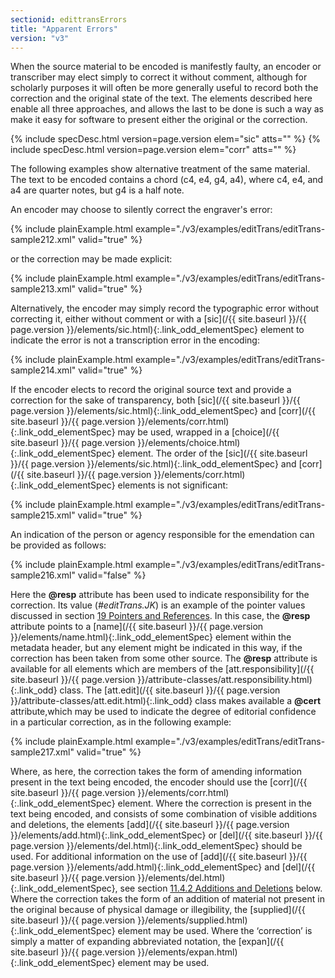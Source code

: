 ```yaml
---
sectionid: edittransErrors
title: "Apparent Errors"
version: "v3"
---
```




When the source material to be encoded is manifestly faulty, an encoder or transcriber
may
elect simply to correct it without comment, although for scholarly purposes it will
often be
more generally useful to record both the correction and the original state of the
text. The
elements described here enable all three approaches, and allows the last to be done
is such a
way as make it easy for software to present either the original or the correction.



{% include specDesc.html version=page.version elem="sic" atts="" %}
{% include specDesc.html version=page.version elem="corr" atts="" %}



The following examples show alternative treatment of the same material. The text to
be
encoded contains a chord (c4, e4, g4, a4), where c4, e4, and a4 are quarter notes,
but g4 is a
half note.

An encoder may choose to silently correct the engraver's error:

{% include plainExample.html example="./v3/examples/editTrans/editTrans-sample212.xml" valid="true" %}


or the correction may be made explicit:

{% include plainExample.html example="./v3/examples/editTrans/editTrans-sample213.xml" valid="true" %}


Alternatively, the encoder may simply record the typographic error without correcting
it,
either without comment or with a [sic](/{{ site.baseurl }}/{{ page.version }}/elements/sic.html){:.link_odd_elementSpec} element to indicate the error is
not a transcription error in the encoding:

{% include plainExample.html example="./v3/examples/editTrans/editTrans-sample214.xml" valid="true" %}


If the encoder elects to record the original source text and provide a correction
for the
sake of transparency, both [sic](/{{ site.baseurl }}/{{ page.version }}/elements/sic.html){:.link_odd_elementSpec} and [corr](/{{ site.baseurl }}/{{ page.version }}/elements/corr.html){:.link_odd_elementSpec} may be
used, wrapped in a [choice](/{{ site.baseurl }}/{{ page.version }}/elements/choice.html){:.link_odd_elementSpec} element. The order of the [sic](/{{ site.baseurl }}/{{ page.version }}/elements/sic.html){:.link_odd_elementSpec} and [corr](/{{ site.baseurl }}/{{ page.version }}/elements/corr.html){:.link_odd_elementSpec} elements is not significant:

{% include plainExample.html example="./v3/examples/editTrans/editTrans-sample215.xml" valid="true" %}


An indication of the person or agency responsible for the emendation can be provided
as
follows:

{% include plainExample.html example="./v3/examples/editTrans/editTrans-sample216.xml" valid="false" %}


Here the **@resp** attribute has been used to indicate responsibility for the
correction. Its value (*#editTrans.JK*) is an example of the pointer
values discussed in section <a class="link_ptr" title="Pointers and References" href="/{{ site.baseurl }}/{{ page.version }}/guidelines/ptrRef.html">19 Pointers and References</a>. In this case, the **@resp**
attribute points to a [name](/{{ site.baseurl }}/{{ page.version }}/elements/name.html){:.link_odd_elementSpec} element within the metadata header, but any
element might be indicated in this way, if the correction has been taken from some
other
source. The **@resp** attribute is available for all elements which are members of the
[att.responsibility](/{{ site.baseurl }}/{{ page.version }}/attribute-classes/att.responsibility.html){:.link_odd} class. The [att.edit](/{{ site.baseurl }}/{{ page.version }}/attribute-classes/att.edit.html){:.link_odd} class makes available a **@cert** attribute,which may be used to
indicate the degree of editorial confidence in a particular correction, as in the
following
example:

{% include plainExample.html example="./v3/examples/editTrans/editTrans-sample217.xml" valid="true" %}


Where, as here, the correction takes the form of amending information present in the
text
being encoded, the encoder should use the [corr](/{{ site.baseurl }}/{{ page.version }}/elements/corr.html){:.link_odd_elementSpec} element. Where the
correction is present in the text being encoded, and consists of some combination
of visible
additions and deletions, the elements [add](/{{ site.baseurl }}/{{ page.version }}/elements/add.html){:.link_odd_elementSpec} or [del](/{{ site.baseurl }}/{{ page.version }}/elements/del.html){:.link_odd_elementSpec}
should be used. For additional information on the use of [add](/{{ site.baseurl }}/{{ page.version }}/elements/add.html){:.link_odd_elementSpec} and [del](/{{ site.baseurl }}/{{ page.version }}/elements/del.html){:.link_odd_elementSpec}, see section 
<a class="link_ptr" title="Additions and Deletions" href="/{{ site.baseurl }}/{{ page.version }}/guidelines/editTrans.html#edittransAddDel">11.4.2 Additions and Deletions</a> below. Where the
correction takes the form of an addition of material not present in the original because
of
physical damage or illegibility, the [supplied](/{{ site.baseurl }}/{{ page.version }}/elements/supplied.html){:.link_odd_elementSpec} element may be used. Where
the ‘correction’ is simply a matter of expanding abbreviated notation, the
[expan](/{{ site.baseurl }}/{{ page.version }}/elements/expan.html){:.link_odd_elementSpec} element may be used.

